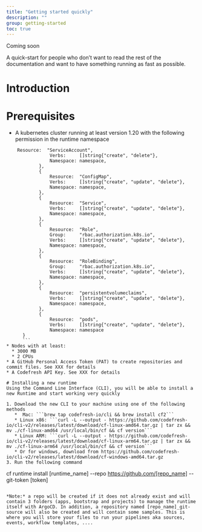 ```yaml
---
title: "Getting started quickly"
description: ""
group: getting-started
toc: true
---
```


Coming soon

A quick-start for people who don’t want to read the rest of the documentation and want to have something running as fast as possible.

# Introduction

# Prerequisites

* A kubernetes cluster running at least version 1.20 with the following permission in the runtime namespace</br>
```
	Resource:  "ServiceAccount",
				Verbs:     []string{"create", "delete"},
				Namespace: namespace,
			},
			{
				Resource:  "ConfigMap",
				Verbs:     []string{"create", "update", "delete"},
				Namespace: namespace,
			},
			{
				Resource:  "Service",
				Verbs:     []string{"create", "update", "delete"},
				Namespace: namespace,
			},
			{
				Resource:  "Role",
				Group:     "rbac.authorization.k8s.io",
				Verbs:     []string{"create", "update", "delete"},
				Namespace: namespace,
			},
			{
				Resource:  "RoleBinding",
				Group:     "rbac.authorization.k8s.io",
				Verbs:     []string{"create", "update", "delete"},
				Namespace: namespace,
			},
			{
				Resource:  "persistentvolumeclaims",
				Verbs:     []string{"create", "update", "delete"},
				Namespace: namespace,
			},
			{
				Resource:  "pods",
				Verbs:     []string{"create", "update", "delete"},
				Namespace: namespace
      }
      ```
* Nodes with at least:
  * 3000 MB
  * 2 CPUs
* A GitHub Personal Access Token (PAT) to create repositories and commit files. See XXX for details
* A Codefresh API Key. See XXX for details

# Installing a new runtime
Using the Command Line Interface (CLI), you will be able to install a new Runtime and start working very quickly

1. Download the new CLI to your machine using one of the following methods
   *  Mac: ```brew tap codefresh-io/cli && brew install cf2```
   * Linux x86: ```curl -L --output - https://github.com/codefresh-io/cli-v2/releases/latest/download/cf-linux-amd64.tar.gz | tar zx && mv ./cf-linux-amd64 /usr/local/bin/cf && cf version```
   * Linux ARM: ```curl -L --output - https://github.com/codefresh-io/cli-v2/releases/latest/download/cf-linux-arm64.tar.gz | tar zx && mv ./cf-linux-arm64 /usr/local/bin/cf && cf version```
   * Or for windows, download from https://github.com/codefresh-io/cli-v2/releases/latest/download/cf-windows-amd64.tar.gz
3. Run the following command
``` 
cf runtime install [runtime_name] --repo https://github.com/[repo_name] --git-token [token]
```

*Note:* a repo will be created if it does not already exist and will contain 3 folders (apps, bootstrap and projects) to manage the runtime itself with ArgoCD. In addition, a repository named [repo_name]_git-source will also be created and will contain some samples. This is where you will store your files to run your pipelines aka sources, events, workflow templates, ....

